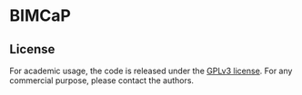 # BIMCaP

## License
For academic usage, the code is released under the [GPLv3 license](https://www.gnu.org/licenses/gpl-3.0.en.html). For any commercial purpose, please contact the authors.
